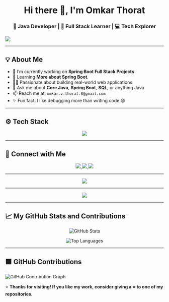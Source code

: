 <h1 align="center">Hi there 👋, I'm Omkar Thorat</h1>
<h3 align="center">🚀 Java Developer | 🌱 Full Stack Learner | 💻 Tech Explorer </h3>

<img src="https://capsule-render.vercel.app/api?type=waving&color=0:00C9FF,100:92FE9D&height=200&section=header&text=Welcome%20to%20My%20Profile!&fontSize=40&fontColor=fff" />

---

## 💡 About Me

- 🔭 I’m currently working on **Spring Boot Full Stack Projects**
- 🌱 Learning **More about Spring Boot**.
- 👨‍💻 Passionate about building real-world web applications
- 💬 Ask me about **Core Java**, **Spring Boot**, **SQL**, or anything Java
- 📫 Reach me at: `omkar.v.thorat.8@gmail.com`
- ✨ Fun fact: I like debugging more than writing code 😄

---

## ⚙️ Tech Stack

<p align="center">
  <img src="https://skillicons.dev/icons?i=java,spring,mysql,hibernate,html,css,git,github" />
</p>

---

## 🤝 Connect with Me

<p align="center">
  <a href="mailto:omkar.v.thorat.8@gmail.com">
    <img src="https://img.shields.io/badge/Gmail-D14836?style=for-the-badge&logo=gmail&logoColor=white"/>
  </a>
  <a href="https://www.linkedin.com/in/nkitoo8/" target="_blank">
    <img src="https://img.shields.io/badge/LinkedIn-blue?style=for-the-badge&logo=linkedin&logoColor=white"/>
  </a>
  <a href="https://github.com/omkar-thorat-8" target="_blank">
    <img src="https://img.shields.io/badge/GitHub-100000?style=for-the-badge&logo=github&logoColor=white"/>
  </a>
</p>

---

<p align="center">
  <img src="https://quotes-github-readme.vercel.app/api?type=horizontal&theme=merko" />
</p>

---

<p align="center">
  <img src="https://readme-typing-svg.demolab.com?font=Fira+Code&weight=500&size=24&duration=4000&pause=1000&center=true&vCenter=true&width=435&lines=Keep+Coding+%F0%9F%92%BB;Keep+Learning+%F0%9F%93%9A;Stay+Curious+%F0%9F%94%8D;Create+with+Passion+%F0%9F%94%A5" />
</p>

---

## 📈 My GitHub Stats and Contributions

<p align="center">
  <img src="https://github-readme-stats.vercel.app/api?username=omkar-thorat-8&show_icons=true&theme=github" alt="GitHub Stats" />
</p>

<p align="center">
  <img src="https://github-readme-stats.vercel.app/api/top-langs/?username=omkar-thorat-8&layout=compact&theme=github" alt="Top Languages" />
</p>

---

## 🟩 GitHub Contributions

![GitHub Contribution Graph](https://ghchart.rshah.org/omkar-thorat-8)


⭐ **Thanks for visiting! If you like my work, consider giving a ⭐ to one of my repositories.**
